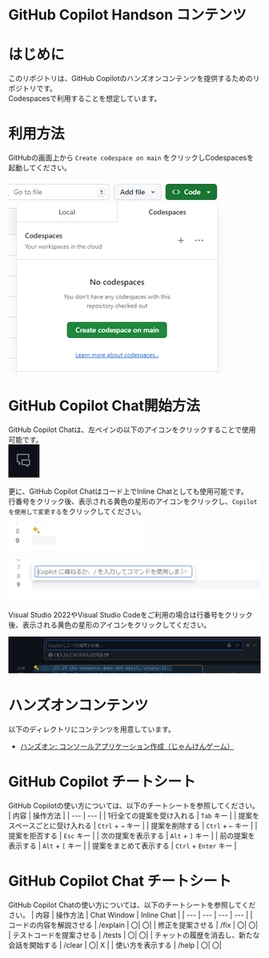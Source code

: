 # GitHub Copilot Handson コンテンツ

# はじめに
このリポジトリは、GitHub Copilotのハンズオンコンテンツを提供するためのリポジトリです。</br>
Codespacesで利用することを想定しています。

# 利用方法
GitHubの画面上から `Create codespace on main` をクリックしCodespacesを起動してください。

![](assets/image03.png)

# GitHub Copilot Chat開始方法
GitHub Copilot Chatは、左ペインの以下のアイコンをクリックすることで使用可能です。</br>
![image](assets/image04.png)

更に、GitHub Copilot Chatはコード上でInline Chatとしても使用可能です。</br>
行番号をクリック後、表示される黄色の星形のアイコンをクリックし、`Copilotを使用して変更する`をクリックしてください。</br>

![image](assets/image05.png)

![image](assets/image06.png)

Visual Studio 2022やVisual Studio Codeをご利用の場合は行番号をクリック後、表示される黄色の星形のアイコンをクリックしてください。

![image](assets/image07.png)


# ハンズオンコンテンツ
以下のディレクトリにコンテンツを用意しています。</br>
- [ハンズオン: コンソールアプリケーション作成（じゃんけんゲーム）](./handson/README.md)

# GitHub Copilot チートシート
GitHub Copilotの使い方については、以下のチートシートを参照してください。
| 内容 | 操作方法 |
| --- | --- |
| 1行全ての提案を受け入れる | `Tab` キー |
| 提案をスペースごとに受け入れる | `Ctrl` + `→` キー |
| 提案を削除する | `Ctrl` + `←` キー |
| 提案を拒否する | `Esc` キー |
| 次の提案を表示する | `Alt` + `]` キー |
| 前の提案を表示する | `Alt` + `[` キー |
| 提案をまとめて表示する | `Ctrl` + `Enter` キー |

# GitHub Copilot Chat チートシート
GitHub Copilot Chatの使い方については、以下のチートシートを参照してください。
| 内容 | 操作方法 | Chat Window | Inline Chat |
| --- | --- | --- | --- |
| コードの内容を解説させる | /explain | 〇| 〇|
| 修正を提案させる | /fix | 〇| 〇|
| テストコードを提案させる | /tests | 〇| 〇|
| チャットの履歴を消去し、新たな会話を開始する | /clear | 〇| X |
| 使い方を表示する | /help | 〇| 〇|